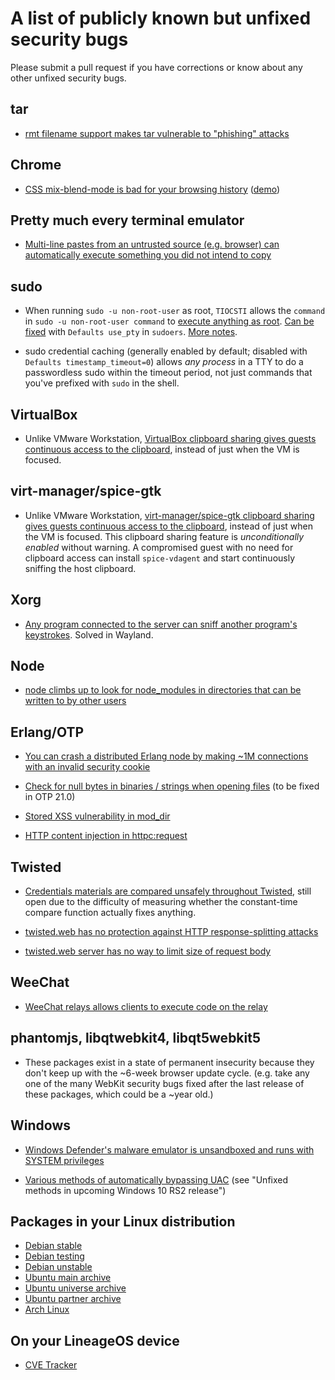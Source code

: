 # A list of publicly known but unfixed security bugs

Please submit a pull request if you have corrections or know about any other unfixed security bugs.


## tar

* [rmt filename support makes tar vulnerable to "phishing" attacks](https://bugs.debian.org/cgi-bin/bugreport.cgi?bug=290435)


## Chrome

* [CSS mix-blend-mode is bad for your browsing history](https://lcamtuf.blogspot.com/2016/08/css-mix-blend-mode-is-bad-for-keeping.html) ([demo](http://lcamtuf.coredump.cx/whack/))


## Pretty much every terminal emulator

* [Multi-line pastes from an untrusted source (e.g. browser) can automatically execute something you did not intend to copy](https://www.google.com/search?q=terminal+security+paste&ie=utf-8&oe=utf-8)


## sudo

* When running `sudo -u non-root-user` as root, `TIOCSTI` allows the `command` in `sudo -u non-root-user command` to [execute anything as root](http://www.openwall.com/lists/oss-security/2017/06/03/9).  [Can be fixed](https://bugs.debian.org/cgi-bin/bugreport.cgi?bug=657784#9) with `Defaults use_pty` in `sudoers`.  [More notes](https://ruderich.org/simon/notes/su-sudo-from-root-tty-hijacking).

* sudo credential caching (generally enabled by default; disabled with `Defaults timestamp_timeout=0`) allows *any process* in a TTY to do a passwordless sudo within the timeout period, not just commands that you've prefixed with `sudo` in the shell.


## VirtualBox

* Unlike VMware Workstation, [VirtualBox clipboard sharing gives guests continuous access to the clipboard](https://www.virtualbox.org/ticket/16508), instead of just when the VM is focused.


## virt-manager/spice-gtk

* Unlike VMware Workstation, [virt-manager/spice-gtk clipboard sharing gives guests continuous access to the clipboard](https://bugzilla.redhat.com/show_bug.cgi?id=1320263), instead of just when the VM is focused.  This clipboard sharing feature is *unconditionally enabled* without warning.  A compromised guest with no need for clipboard access can install `spice-vdagent` and start continuously sniffing the host clipboard.


## Xorg

* [Any program connected to the server can sniff another program's keystrokes](https://theinvisiblethings.blogspot.com/2011/04/linux-security-circus-on-gui-isolation.html).  Solved in Wayland.


## Node

* [node climbs up to look for node_modules in directories that can be written to by other users](https://github.com/nodejs/node-v0.x-archive/issues/8830)


## Erlang/OTP

* [You can crash a distributed Erlang node by making ~1M connections with an invalid security cookie](https://blog.voltone.net/post/12)

* [Check for null bytes in binaries / strings when opening files](https://bugs.erlang.org/browse/ERL-370) (to be fixed in OTP 21.0)

* [Stored XSS vulnerability in mod_dir](https://bugs.erlang.org/browse/ERL-330)

* [HTTP content injection in httpc:request](https://bugs.erlang.org/browse/ERL-456)


## Twisted

* [Credentials materials are compared unsafely throughout Twisted](http://twistedmatrix.com/trac/ticket/4536), still open due to the difficulty of measuring whether the constant-time compare function actually fixes anything.

* [twisted.web has no protection against HTTP response-splitting attacks](http://twistedmatrix.com/trac/ticket/3770)

* [twisted.web server has no way to limit size of request body](http://twistedmatrix.com/trac/ticket/4898)


## WeeChat

* [WeeChat relays allows clients to execute code on the relay](https://github.com/weechat/weechat/issues/928)


## phantomjs, libqtwebkit4, libqt5webkit5

* These packages exist in a state of permanent insecurity because they don't keep up with the ~6-week browser update cycle.  (e.g. take any one of the many WebKit security bugs fixed after the last release of these packages, which could be a ~year old.)


## Windows

* [Windows Defender's malware emulator is unsandboxed and runs with SYSTEM privileges](https://opencfp.immunityinc.com/talks/160/)

* [Various methods of automatically bypassing UAC](http://www.kernelmode.info/forum/viewtopic.php?f=11&t=3643&start=130#p30022) (see "Unfixed methods in upcoming Windows 10 RS2 release")


## Packages in your Linux distribution

* [Debian stable](https://security-tracker.debian.org/tracker/status/release/stable)
* [Debian testing](https://security-tracker.debian.org/tracker/status/release/testing)
* [Debian unstable](https://security-tracker.debian.org/tracker/status/release/unstable)
* [Ubuntu main archive](https://people.canonical.com/~ubuntu-security/cve/main.html)
* [Ubuntu universe archive](https://people.canonical.com/~ubuntu-security/cve/universe.html)
* [Ubuntu partner archive](https://people.canonical.com/~ubuntu-security/cve/partner.html)
* [Arch Linux](https://security.archlinux.org/)


## On your LineageOS device

* [CVE Tracker](https://cve.lineageos.org/devices)
